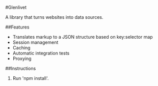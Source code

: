 #Glenlivet

A library that turns websites into data sources.

##Features

- Translates markup to a JSON structure based on key:selector map
- Session management
- Caching
- Automatic integration tests
- Proxying

##Instructions

1. Run 'npm install'.